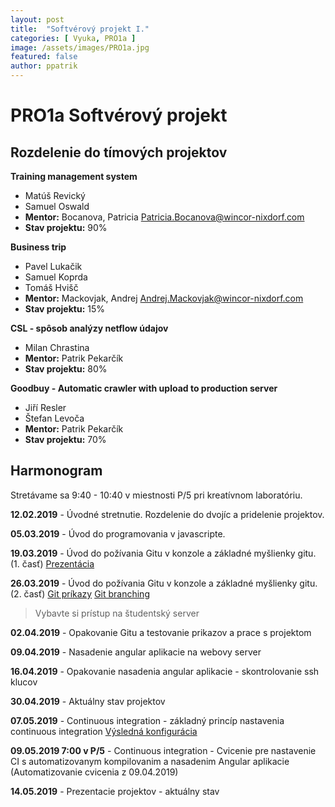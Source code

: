 ```yaml
---
layout: post
title:  "Softvérový projekt I."
categories: [ Vyuka, PRO1a ]
image: /assets/images/PRO1a.jpg
featured: false
author: ppatrik
---
```

# PRO1a Softvérový projekt

## Rozdelenie do tímových projektov

**Training management system**

 - Matúš Revický
 - Samuel Oswald
 - **Mentor:** Bocanova, Patricia <Patricia.Bocanova@wincor-nixdorf.com>
 - **Stav projektu:** 90% 

**Business trip**

 - Pavel Lukačik
 - Samuel Koprda
 - Tomáš Hvišč
 - **Mentor:** Mackovjak, Andrej <Andrej.Mackovjak@wincor-nixdorf.com>
 - **Stav projektu:** 15%

**CSL - spôsob analýzy netflow údajov**

 - Milan Chrastina
 - **Mentor:** Patrik Pekarčík
 - **Stav projektu:** 80%

**Goodbuy - Automatic crawler with upload to production server**

 - Jiří Resler
 - Štefan Levoča
 - **Mentor:** Patrik Pekarčík
 - **Stav projektu:** 70%

## Harmonogram

Stretávame sa 9:40 - 10:40 v miestnosti P/5 pri kreatívnom laboratóriu.

**12.02.2019** - Úvodné stretnutie. Rozdelenie do dvojíc a pridelenie projektov.

**05.03.2019** - Úvod do programovania v javascripte.

**19.03.2019** - Úvod do požívania Gitu v konzole a základné myšlienky gitu. (1. časť) [Prezentácia](20190319/GIT.pdf)

**26.03.2019** - Úvod do požívania Gitu v konzole a základné myšlienky gitu. (2. časť) [Git príkazy](20190326/bash-history.md) [Git branching](https://gitlab.science.upjs.sk/patrik.pekarcik/pro1a-git-branching-example/network/master)

> Vybavte si prístup na študentský server

**02.04.2019** - Opakovanie Gitu a testovanie prikazov a prace s projektom

**09.04.2019** - Nasadenie angular aplikacie na webovy server

**16.04.2019** - Opakovanie nasadenia angular aplikacie - skontrolovanie ssh klucov

**30.04.2019** - Aktuálny stav projektov

**07.05.2019** - Continuous integration - základný princíp nastavenia continuous integration [Výsledná konfigurácia](https://gitlab.science.upjs.sk/patrik.pekarcik/pro1a-git-ssh-copy)

**09.05.2019 7:00 v P/5** - Continuous integration - Cvicenie pre nastavenie CI s automatizovanym kompilovanim a nasadenim Angular aplikacie (Automatizovanie cvicenia z 09.04.2019)

**14.05.2019** - Prezentacie projektov - aktuálny stav

